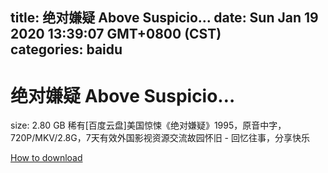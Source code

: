 
title: 绝对嫌疑 Above Suspicio…
date: Sun Jan 19 2020 13:39:07 GMT+0800 (CST)    
categories: baidu
---

# 绝对嫌疑 Above Suspicio…
size: 2.80 GB
 稀有[百度云盘]美国惊悚《绝对嫌疑》1995，原音中字，720P/MKV/2.8G，7天有效外国影视资源交流故园怀旧 - 回忆往事，分享快乐
 

[How to download](https://bpcam.bemobtrk.com/go/2ceec3aa-1ca2-46d6-b9ff-aaa5c184517c?jno=1605)